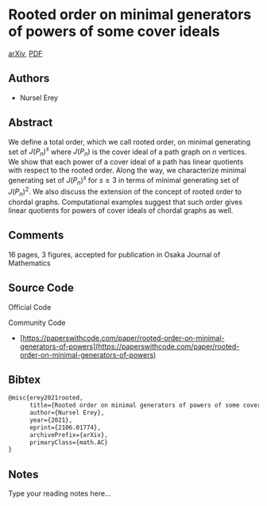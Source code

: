 
# Rooted order on minimal generators of powers of some cover ideals

[arXiv](https://arxiv.org/abs/2106.01774), [PDF](https://arxiv.org/pdf/2106.01774.pdf)

## Authors

- Nursel Erey

## Abstract

We define a total order, which we call rooted order, on minimal generating set of $J(P_n)^s$ where $J(P_n)$ is the cover ideal of a path graph on $n$ vertices. We show that each power of a cover ideal of a path has linear quotients with respect to the rooted order. Along the way, we characterize minimal generating set of $J(P_n)^s$ for $s\geq 3$ in terms of minimal generating set of $J(P_n)^2$. We also discuss the extension of the concept of rooted order to chordal graphs. Computational examples suggest that such order gives linear quotients for powers of cover ideals of chordal graphs as well.

## Comments

16 pages, 3 figures, accepted for publication in Osaka Journal of Mathematics

## Source Code

Official Code



Community Code

- [https://paperswithcode.com/paper/rooted-order-on-minimal-generators-of-powers](https://paperswithcode.com/paper/rooted-order-on-minimal-generators-of-powers)

## Bibtex

```tex
@misc{erey2021rooted,
      title={Rooted order on minimal generators of powers of some cover ideals}, 
      author={Nursel Erey},
      year={2021},
      eprint={2106.01774},
      archivePrefix={arXiv},
      primaryClass={math.AC}
}
```

## Notes

Type your reading notes here...

